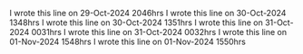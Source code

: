 
I wrote this line on 29-Oct-2024 2046hrs
I wrote this line on 30-Oct-2024 1348hrs
I wrote this line on 30-Oct-2024 1351hrs
I wrote this line on 31-Oct-2024 0031hrs
I wrote this line on 31-Oct-2024 0032hrs
I wrote this line on 01-Nov-2024 1548hrs
I wrote this line on 01-Nov-2024 1550hrs

